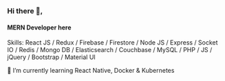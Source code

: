 ### Hi there 👋,
#### MERN Developer here


Skills: React JS / Redux / Firebase / Firestore / Node JS / Express / Socket IO / Redis / Mongo DB / Elasticsearch / Couchbase / MySQL / PHP / JS / jQuery / Bootstrap / Material UI


🌱 I’m currently learning React Native, Docker & Kubernetes
